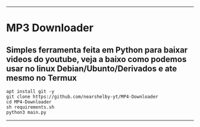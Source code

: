 <hr>
<h1>MP3 Downloader</h1>

<h2>Simples ferramenta feita em Python para baixar videos do youtube, veja a baixo como podemos usar no linux Debian/Ubunto/Derivados e ate mesmo no Termux</h2>


```
apt install git -y
git clone https://github.com/nearshelby-yt/MP4-Downloader
cd MP4-Downloader
sh requirements.sh
python3 main.py
```
<hr>
